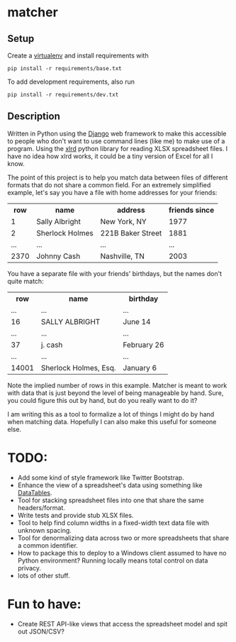 matcher
=======

Setup
-----
Create a [virtualenv](http://docs.python-guide.org/en/latest/dev/virtualenvs/) and install requirements with
  
    pip install -r requirements/base.txt

To add development requirements, also run

    pip install -r requirements/dev.txt

Description
-----------

Written in Python using the [Django](https://docs.djangoproject.com/en/1.5/) web framework to make this accessible to people who don't want to use command lines (like me) to make use of a program. Using the [xlrd](https://pypi.python.org/pypi/xlrd/0.9.2) python library for reading XLSX spreadsheet files. I have no idea how xlrd works, it could be a tiny version of Excel for all I know. 

The point of this project is to help you match data between files of different formats that do not share a common field. For an extremely simplified example, let's say you have a file with home addresses for your friends:

<table>
  <tr>
    <th>row</th>
    <th>name</th>
    <th>address</th>
    <th>friends since</th>
  </tr>
  <tr>
    <td>1</td>
    <td>Sally Albright</td>
    <td>New York, NY</td>
    <td>1977</td>
  </tr>
  <tr>
    <td>2</td>
    <td>Sherlock Holmes</td>
    <td>221B Baker Street</td>
    <td>1881</td>
  </tr>
  <tr>
    <td>...</td>
    <td>...</td>
    <td>...</td>
    <td>...</td>
  </tr>
  <tr>
    <td>2370</td>
    <td>Johnny Cash</td>
      <td>Nashville, TN</td>
    <td>2003</td>
  </tr>
</table>

You have a separate file with your friends' birthdays, but the names don't quite match:

<table>
  <tr>
    <th>row</th>
    <th>name</th>
    <th>birthday</th>
  </tr>
  <tr>
    <td>...</td>
    <td>...</td>
    <td>...</td>
  </tr>
  <tr>
    <td>16</td>
    <td>SALLY ALBRIGHT</td>
    <td>June 14</td>
  </tr>
  <tr>
    <td>...</td>
    <td>...</td>
    <td>...</td>
  </tr>
  <tr>
    <td>37</td>
    <td>j. cash</td>
    <td>February 26</td>
  </tr>
  <tr>
    <td>...</td>
    <td>...</td>
    <td>...</td>
  </tr>
  <tr>
    <td>14001</td>
    <td>Sherlock Holmes, Esq.</td>
    <td>January 6</td>
  </tr>  
</table>

Note the implied number of rows in this example. Matcher is meant to work with data that is just beyond the level of being manageable by hand. Sure, you could figure this out by hand, but do you really want to do it? 

I am writing this as a tool to formalize a lot of things I might do by hand when matching data. Hopefully I can also make this useful for someone else. 

TODO:
=====
- Add some kind of style framework like Twitter Bootstrap.
- Enhance the view of a spreadsheet's data using something like [DataTables](https://datatables.net/).
- Tool for stacking spreadsheet files into one that share the same headers/format.
- Write tests and provide stub XLSX files.
- Tool to help find column widths in a fixed-width text data file with unknown spacing. 
- Tool for denormalizing data across two or more spreadsheets that share a common identifier.
- How to package this to deploy to a Windows client assumed to have no Python environment? Running locally means total control on data privacy. 
- lots of other stuff.

Fun to have:
============
- Create REST API-like views that access the spreadsheet model and spit out JSON/CSV?
